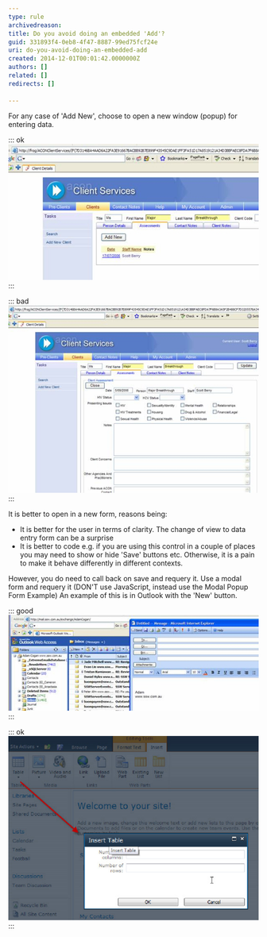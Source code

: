 ```yaml
---
type: rule
archivedreason: 
title: Do you avoid doing an embedded 'Add'?
guid: 331893f4-0eb8-4f47-8887-99ed75fcf24e
uri: do-you-avoid-doing-an-embedded-add
created: 2014-12-01T00:01:42.0000000Z
authors: []
related: []
redirects: []

---
```


For any case of 'Add New', choose to open a new window (popup) for entering data.

<!--endintro-->


::: ok  
![Figure: The 'Add New' button changes from a view into a data entry form](../../assets/EmbeddedAdd.jpg)  
:::


::: bad  
![Figure: Bad Example - The 'Add New' button, shown in Figure 1, opened the page in the same window](../../assets/BadEmbeddedAdd.jpg)  
:::

It is better to open in a new form, reasons being:

* It is better for the user in terms of clarity. The change of view to data entry form can be a surprise
* It is better to code e.g. if you are using this control in a couple of places you may need to show or hide 'Save' buttons etc. Otherwise, it is a pain to make it behave differently in different contexts.


However, you do need to call back on save and requery it.
 Use a modal form and requery it (DON'T use JavaScript, instead use the Modal Popup Form Example)
 An example of this is in Outlook with the 'New' button.


::: good  
![Figure: Good Example - the 'New' button in Outlook opens a new form for you to construct your email](../../assets/GoodEmbeddedAdd.jpg)  
:::


::: ok  
![Figure: Adding a table in SharePoint have a popup with dimmed background](../../assets/sharepoint-add-table.jpg)  
:::
